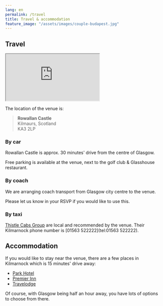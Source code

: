 ```yaml
---
lang: en
permalink: /travel
title: Travel & accommodation
feature_image: "/assets/images/couple-budapest.jpg"
---
```


## Travel
<div id="map">
<iframe src="https://www.google.com/maps/embed?pb=!1m18!1m12!1m3!1d2251.086030663549!2d-4.492310499999999!3d55.6527126!2m3!1f0!2f0!3f0!3m2!1i1024!2i768!4f13.1!3m3!1m2!1s0x4888330cb865039b%3A0xc4273055b6268fdd!2sRowallan%20Castle%2C%20Kilmaurs%2C%20Kilmarnock%20KA3%202LP!5e0!3m2!1sen!2suk!4v1739653205226!5m2!1sen!2suk" allowfullscreen="" loading="lazy" referrerpolicy="no-referrer-when-downgrade"></iframe>
</div>

The location of the venue is:

> **Rowallan Castle** <br >
> Kilmaurs, Scotland <br />
> KA3 2LP

### By car
Rowallan Castle is approx. 30 minutes' drive from the centre of Glasgow.

Free parking is available at the venue, next to the golf club & Glasshouse restaurant.

### By coach
We are arranging coach transport from Glasgow city centre to the venue.

Please let us know in your RSVP if you would like to use this.

### By taxi
[Thistle Cabs Group](https://www.thistle-cabs.co.uk/) are local and recommended by the
venue. Their Kilmarnock phone number is [01563 522222](tel:01563 522222).


## Accommodation
If you would like to stay near the venue, there are a few places in Kilmarnock which is
15 minutes' drive away:
* [Park Hotel](https://theparkhotelayrshire.co.uk/)
* [Premier Inn](https://www.premierinn.com/gb/en/hotels/scotland/strathclyde/kilmarnock.html)
* [Travelodge](https://www.travelodge.co.uk/hotels/212/Kilmarnock-hotel)

Of course, with Glasgow being half an hour away, you have lots of options to choose from
there.
